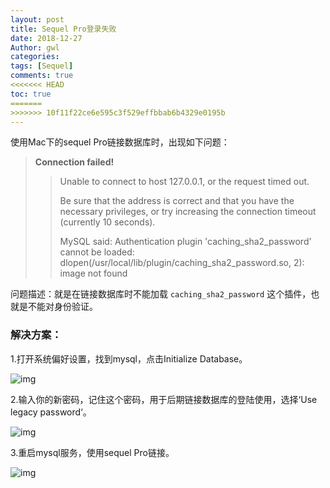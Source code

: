 ```yaml
---
layout: post
title: Sequel Pro登录失败
date: 2018-12-27
Author: gwl
categories: 
tags: [Sequel]
comments: true
<<<<<<< HEAD
toc: true
=======
>>>>>>> 10f11f22ce6e595c3f529effbbab6b4329e0195b
---
```



使用Mac下的sequel Pro链接数据库时，出现如下问题：

>  **Connection failed!**
>> 
>> Unable to connect to host 127.0.0.1, or the request timed out.
>> 
>> Be sure that the address is correct and that you have the necessary privileges, or try increasing the connection timeout (currently 10 seconds).
>> 
>> MySQL said: Authentication plugin 'caching_sha2_password' cannot be loaded: dlopen(/usr/local/lib/plugin/caching_sha2_password.so, 2): image not found

问题描述：就是在链接数据库时不能加载 `caching_sha2_password` 这个插件，也就是不能对身份验证。

### 解决方案：

1.打开系统偏好设置，找到mysql，点击Initialize Database。

![img](https://github.com/mouos/mouos.github.io/blob/master/images/article_images/2018-12-27-login-failed/2018-12-27-login-failed-01.jpg?raw=true)

2.输入你的新密码，记住这个密码，用于后期链接数据库的登陆使用，选择‘Use legacy password‘。

![img](https://github.com/mouos/mouos.github.io/blob/master/images/article_images/2018-12-27-login-failed/2018-12-27-login-failed-02.jpg?raw=true)

3.重启mysql服务，使用sequel Pro链接。

![img](https://github.com/mouos/mouos.github.io/blob/master/images/article_images/2018-12-27-login-failed/2018-12-27-login-failed-03.jpg?raw=true)